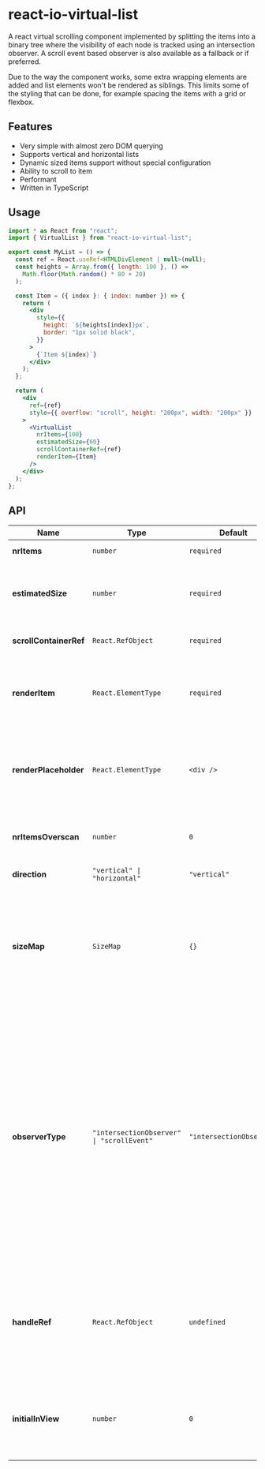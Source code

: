 # react-io-virtual-list

A react virtual scrolling component implemented by splitting the items into a binary tree where the visibility of each node is tracked using an intersection observer. A scroll event based observer is also available as a fallback or if preferred.

Due to the way the component works, some extra wrapping elements are added and list elements won't be rendered as siblings. This limits some of the styling that can be done, for example spacing the items with a grid or flexbox.

## Features

- Very simple with almost zero DOM querying
- Supports vertical and horizontal lists
- Dynamic sized items support without special configuration
- Ability to scroll to item
- Performant
- Written in TypeScript

## Usage

```jsx
import * as React from "react";
import { VirtualList } from "react-io-virtual-list";

export const MyList = () => {
  const ref = React.useRef<HTMLDivElement | null>(null);
  const heights = Array.from({ length: 100 }, () =>
    Math.floor(Math.random() * 80 + 20)
  );

  const Item = ({ index }: { index: number }) => {
    return (
      <div
        style={{
          height: `${heights[index]}px`,
          border: "1px solid black",
        }}
      >
        {`Item ${index}`}
      </div>
    );
  };

  return (
    <div
      ref={ref}
      style={{ overflow: "scroll", height: "200px", width: "200px" }}
    >
      <VirtualList
        nrItems={100}
        estimatedSize={60}
        scrollContainerRef={ref}
        renderItem={Item}
      />
    </div>
  );
};
```

## API

| Name | Type | Default | Description |
| --- | --- | --- | --- |
| **nrItems** | `number` | `required`  | Number of items in the list |
| **estimatedSize** | `number` | `required`  | The estimated size for each item in pixels. Will be used until the item is rendered at least once. |
| **scrollContainerRef** | `React.RefObject` | `required`  | A reference to the container the scroll overflows |
| **renderItem** | `React.ElementType` | `required`  | The item component to render. Expected sizes are provided in case a placeholder needs to be rendered, for example when fetching data. |
| **renderPlaceholder** | `React.ElementType` | `<div />`  | An optional placeholder component to be used to render spacers in the list. A spacer might substitute one or more items. |
| **nrItemsOverscan** | `number` | `0`  | The number of extra items to render above or below the visible area calculated based on the estimated size. |
| **direction** | `"vertical" \| "horizontal"` | `"vertical"`  | The direction of the list |
| **sizeMap** | `SizeMap` | `{}`  | Optionally pass in an initial size map if known, for example gotten through `getSizeMap``. Useful for exact scroll restoration where you would, for example, save the size map on unmount and pass it in again when remounting |
| **observerType** | `"intersectionObserver" \| "scrollEvent"` | `"intersectionObserver"`  | Specify the type of observer to be used<br><br>**intersectionObserver** - uses an intersection observer to detect when items are scrolled into view. This is generally a more performant option when it comes to framerate but there might be more spacers visible due to the very async nature of intersection observers<br><br>**scrollEvent** - sets up a scroll event listener on the scroll node and reads the bounding rect on observed elements on scroll to calculate intersections. |
| **handleRef** | `React.RefObject` | `undefined`  | A imperitive handle ref to get access to methods on the VirtualList component<br><br>**scrollTo** - scroll to an index in the list<br><br>**getSizeMap** - get the current size map to for example persist it|
| **initialInView** | `number` | `0`  | If known the number of items that are initially in view. This allows for "synchronous" render of initial items without first rendering a placeholder |
